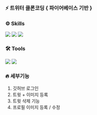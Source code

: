 ### ⚡️ 트위터 클론코딩 { 파이어베이스 기반 }

### ⚙️ Skills

<img src="https://img.shields.io/badge/React-61DAFB?style=flat&logo=React&logoColor=white"/> <img src="https://img.shields.io/badge/TypeScript-3178C6?style=flat&logo=TypeScript&logoColor=white"/>
<img src="https://img.shields.io/badge/Firebase-FFCA28?style=flat&logo=Firebase&logoColor=white"/>

### 🛠 Tools

<img src="https://img.shields.io/badge/Visual Studio Code-007ACC?style=flat&logo=Visual Studio Code&logoColor=white"/>
<img src="https://img.shields.io/badge/Git-F05032?style=flat&logo=Git&logoColor=white" />

### 🔥 세부기능

1. 깃허브 로그인
2. 트윗 + 이미지 등록
3. 트윗 삭제 기능
4. 프로필 이미지 등록 / 수정
